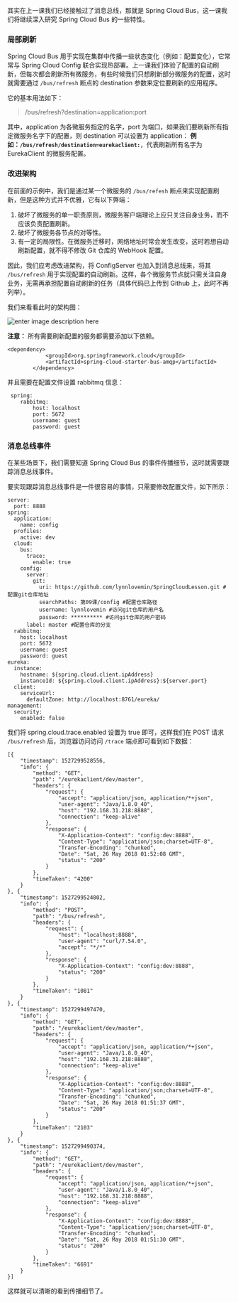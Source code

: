 其实在上一课我们已经接触过了消息总线，那就是 Spring Cloud Bus，这一课我们将继续深入研究 Spring Cloud Bus 的一些特性。

### 局部刷新

Spring Cloud Bus 用于实现在集群中传播一些状态变化（例如：配置变化），它常常与 Spring Cloud Config
联合实现热部署。上一课我们体验了配置的自动刷新，但每次都会刷新所有微服务，有些时候我们只想刷新部分微服务的配置，这时就需要通过 `/bus/refresh`
断点的 destination 参数来定位要刷新的应用程序。

它的基本用法如下：

> /bus/refresh?destination=application:port

其中，application 为各微服务指定的名字，port 为端口，如果我们要刷新所有指定微服务名字下的配置，则 destination 可以设置为
application： **例如：`/bus/refresh/destination=eurekaclient:`**，代表刷新所有名字为
EurekaClient 的微服务配置。

### 改进架构

在前面的示例中，我们是通过某一个微服务的 `/bus/refesh` 断点来实现配置刷新，但是这种方式并不优雅，它有以下弊端：

  1. 破坏了微服务的单一职责原则，微服务客户端理论上应只关注自身业务，而不应该负责配置刷新。
  2. 破坏了微服务各节点的对等性。
  3. 有一定的局限性。在微服务迁移时，网络地址时常会发生改变，这时若想自动刷新配置，就不得不修改 Git 仓库的 WebHook 配置。

因此，我们应考虑改进架构，将 ConfigServer 也加入到消息总线来，将其 `/bus/refresh`
用于实现配置的自动刷新。这样，各个微服务节点就只需关注自身业务，无需再承担配置自动刷新的任务（具体代码已上传到 Github 上，此时不再列举）。

我们来看看此时的架构图：

![enter image description
here](http://images.gitbook.cn/cf2393b0-5f39-11e8-b82b-ffbb9d1e8856)

**注意：** 所有需要刷新配置的服务都需要添加以下依赖。

    
    
    <dependency>
                <groupId>org.springframework.cloud</groupId>
                <artifactId>spring-cloud-starter-bus-amqp</artifactId>
            </dependency>
    

并且需要在配置文件设置 rabbitmq 信息：

    
    
     spring:
        rabbitmq:
            host: localhost
            port: 5672
            username: guest
            password: guest
    

### 消息总线事件

在某些场景下，我们需要知道 Spring Cloud Bus 的事件传播细节，这时就需要跟踪消息总线事件。

要实现跟踪消息总线事件是一件很容易的事情，只需要修改配置文件，如下所示：

    
    
    server:
      port: 8888
    spring:
      application:
        name: config
      profiles:
        active: dev
      cloud:
        bus:
          trace:
            enable: true
        config:
          server:
            git:
              uri: https://github.com/lynnlovemin/SpringCloudLesson.git #配置git仓库地址
              searchPaths: 第09课/config #配置仓库路径
              username: lynnlovemin #访问git仓库的用户名
              password: ********** #访问git仓库的用户密码
          label: master #配置仓库的分支
      rabbitmq:
        host: localhost
        port: 5672
        username: guest
        password: guest
    eureka:
      instance:
        hostname: ${spring.cloud.client.ipAddress}
        instanceId: ${spring.cloud.client.ipAddress}:${server.port}
      client:
        serviceUrl:
          defaultZone: http://localhost:8761/eureka/
    management:
      security:
        enabled: false
    

我们将 spring.cloud.trace.enabled 设置为 true 即可，这样我们在 POST 请求 `/bus/refresh`
后，浏览器访问访问 `/trace` 端点即可看到如下数据：

    
    
    [{
        "timestamp": 1527299528556,
        "info": {
            "method": "GET",
            "path": "/eurekaclient/dev/master",
            "headers": {
                "request": {
                    "accept": "application/json, application/*+json",
                    "user-agent": "Java/1.8.0_40",
                    "host": "192.168.31.218:8888",
                    "connection": "keep-alive"
                },
                "response": {
                    "X-Application-Context": "config:dev:8888",
                    "Content-Type": "application/json;charset=UTF-8",
                    "Transfer-Encoding": "chunked",
                    "Date": "Sat, 26 May 2018 01:52:08 GMT",
                    "status": "200"
                }
            },
            "timeTaken": "4200"
        }
    }, {
        "timestamp": 1527299524802,
        "info": {
            "method": "POST",
            "path": "/bus/refresh",
            "headers": {
                "request": {
                    "host": "localhost:8888",
                    "user-agent": "curl/7.54.0",
                    "accept": "*/*"
                },
                "response": {
                    "X-Application-Context": "config:dev:8888",
                    "status": "200"
                }
            },
            "timeTaken": "1081"
        }
    }, {
        "timestamp": 1527299497470,
        "info": {
            "method": "GET",
            "path": "/eurekaclient/dev/master",
            "headers": {
                "request": {
                    "accept": "application/json, application/*+json",
                    "user-agent": "Java/1.8.0_40",
                    "host": "192.168.31.218:8888",
                    "connection": "keep-alive"
                },
                "response": {
                    "X-Application-Context": "config:dev:8888",
                    "Content-Type": "application/json;charset=UTF-8",
                    "Transfer-Encoding": "chunked",
                    "Date": "Sat, 26 May 2018 01:51:37 GMT",
                    "status": "200"
                }
            },
            "timeTaken": "2103"
        }
    }, {
        "timestamp": 1527299490374,
        "info": {
            "method": "GET",
            "path": "/eurekaclient/dev/master",
            "headers": {
                "request": {
                    "accept": "application/json, application/*+json",
                    "user-agent": "Java/1.8.0_40",
                    "host": "192.168.31.218:8888",
                    "connection": "keep-alive"
                },
                "response": {
                    "X-Application-Context": "config:dev:8888",
                    "Content-Type": "application/json;charset=UTF-8",
                    "Transfer-Encoding": "chunked",
                    "Date": "Sat, 26 May 2018 01:51:30 GMT",
                    "status": "200"
                }
            },
            "timeTaken": "6691"
        }
    }]
    

这样就可以清晰的看到传播细节了。

